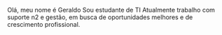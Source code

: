 Olá, meu nome é Geraldo
Sou estudante de TI 
Atualmente trabalho com suporte n2 e gestão, em busca de oportunidades melhores e de crescimento profissional.